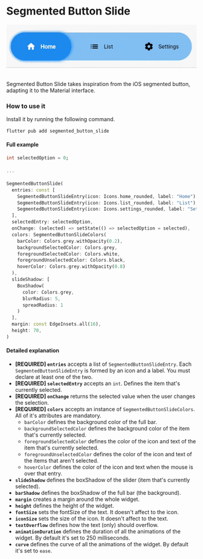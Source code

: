 # Segmented Button Slide

<div align="center" style="height: 100px">
  <img src="assets/demo.gif" alt="Segmented Button Slide demo" />
</div>
<br>
<br>

Segmented Button Slide takes inspiration from the iOS segmented button, adapting it to the Material interface.

### How to use it
Install it by running the following command.
```
flutter pub add segmented_button_slide
```

#### Full example

```dart
int selectedOption = 0;

...

SegmentedButtonSlide(
  entries: const [
    SegmentedButtonSlideEntry(icon: Icons.home_rounded, label: "Home"),
    SegmentedButtonSlideEntry(icon: Icons.list_rounded, label: "List"),
    SegmentedButtonSlideEntry(icon: Icons.settings_rounded, label: "Settings"),
  ], 
  selectedEntry: selectedOption, 
  onChange: (selected) => setState(() => selectedOption = selected),
  colors: SegmentedButtonSlideColors(
    barColor: Colors.grey.withOpacity(0.2),
    backgroundSelectedColor: Colors.grey, 
    foregroundSelectedColor: Colors.white, 
    foregroundUnselectedColor: Colors.black, 
    hoverColor: Colors.grey.withOpacity(0.8)
  ),
  slideShadow: [
    BoxShadow(
      color: Colors.grey,
      blurRadius: 5,
      spreadRadius: 1
    )
  ],
  margin: const EdgeInsets.all(16),
  height: 70,
)
```

#### Detailed explanation
* **[REQUIRED] ``entries``** accepts a list of ``SegmentedButtonSlideEntry``. Each ``SegmentedButtonSlideEntry`` is formed by an icon and a label. You must declare at least one of the two.
* **[REQUIRED] ``selectedEntry``** accepts an ``int``. Defines the item that's currently selected.
* **[REQUIRED] ``onChange``** returns the selected value when the user changes the selection.
* **[REQUIRED] ``colors``** accepts an instance of ``SegmentedButtonSlideColors``. All of it's attributes are mandatory. 
  * ``barColor`` defines the background color of the full bar.
  * ``backgroundSelectedColor`` defines the background color of the item that's currently selected.
  * ``foregroundSelectedColor`` defines the color of the icon and text of the item that's currently selected.
  * ``foregroundUnselectedColor`` defines the color of the icon and text of the items that aren't selected.
  * ``hoverColor`` defines the color of the icon and text when the mouse is over that entry.
* **``slideShadow``** defines the boxShadow of the slider (item that's currently selected).
* **``barShadow``** defines the boxShadow of the full bar (the background).
* **``margin``** creates a margin around the whole widget.
* **``height``** defines the height of the widget.
* **``fontSize``** sets the fontSize of the text. It doesn't affect to the icon.
* **``iconSize``** sets the size of the icon. It doesn't affect to the text.
* **``textOverflow``** defines how the text (only) should overflow.
* **``animationDuration``** defines the duration of all the animations of the widget. By default it's set to 250 milliseconds.
* **``curve``** defines the curve of all the animations of the widget. By default it's set to ``ease``.
